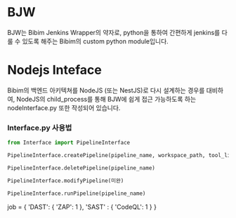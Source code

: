 # BJW
BJW는 Bibim Jenkins Wrapper의 약자로, python을 통하여 간편하게 jenkins를 다룰 수 있도록 해주는 Bibim의 custom python module입니다.

# Nodejs Inteface
 Bibim의 백엔드 아키텍쳐를 NodeJS (또는 NestJS)로 다시 설계하는 경우를 대비하여, NodeJS의 child_process를 통해 BJW에 쉽게 접근 가능하도록 하는 nodeInterface.py 또한 작성되어 있습니다.
 

###  Interface.py 사용법
```python
from Interface import PipelineInterface

PipelineInterface.createPipeline(pipeline_name, workspace_path, tool_list, branch, build_token)

PipelineInterface.deletePipeline(pipeline_name)

PipelineInterface.modifyPipeline(미완)

PipelineInterface.runPipeline(pipeline_name)
```

job = {
    'DAST': {
        'ZAP': 1
    },
    'SAST' : {
        'CodeQL': 1
    }
}